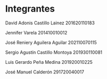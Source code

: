 # Integrantes

David Adonis Castillo Lainez 201620110183

Jennifer Varela 201410010012

José Reniery Aguilera Aguilar 202110070115

Sergio Agustín Castillo Montoya 201930110081

Luis Gerardo Peña Medina 201920010225

José Manuel Calderón 291720040017
